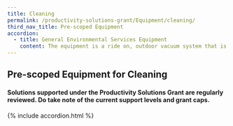 ```yaml
---
title: Cleaning
permalink: /productivity-solutions-grant/Equipment/cleaning/
third_nav_title: Pre-scoped Equipment
accordion:
  - title: General Environmental Services Equipment
    content: The equipment is a ride on, outdoor vacuum system that is able to travel and perform cleaning operations on multiple terrains, climb curbs and navigate slopes.<br/><br/><a href='/productivity-solutions-grant/solutionrepo/solution14' target='_blank' style='color:#037e8a'>All Terrain Litter Vacuum (ATLV)</a><br/><br/><br/>Equipment must be rimless in design with a coating finishing built into the base material that prevents the build-up of mould, waste and dirt resistant without the need to use aggressive cleaners. Solution must be fitted with vortex like 360 degree flushing that cleans every spot minimising the use of cleaning efforts. Solution must be deployed in either commercial or industrial premises.<br/><br/><a href='/productivity-solutions-grant/solutionrepo/solution15' target='_blank' style='color:#037e8a'>Anti-Stain Vortex Flushing Water Closet System</a><br/><br/><br/>The autonomous robotic floor cleaner/scrubber integrates sensors, cameras and AI navigation to clean floors without human intervention..<br/><br/><a href='/productivity-solutions-grant/solutionrepo/solution23' target='_blank' style='color:#037e8a'>Autonomous floor cleaner/scrubber</a><br/><br/><br/>Equipment is able to sweep and vacuum dirt and dust on both hard floor and carpeted surfaces with no human intervention, for commercial or industrial use.<br/><br/><a href='/productivity-solutions-grant/solutionrepo/solution29' target='_blank' style='color:#037e8a'>Autonomous robotic vacuum sweeper /  cleaner</a><br/><br/><br/>Cordless vacuum cleaner with battery pack in carrying frame (i.e. back pack) for cleaning work in the confined spaces. The equipment should enable continuous cleaning of floors/carpets for at least 30 mins per full charge.<br/><br/><a href='/productivity-solutions-grant/solutionrepo/solution36' target='_blank' style='color:#037e8a'>Battery pack vacuum cleaner</a><br/><br/><br/>Equipment to support automatic refilling of foam soap to at least 3 dispensers per toilet.<br/><br/><a href='/productivity-solutions-grant/solutionrepo/solution37' target='_blank' style='color:#037e8a'>Centralised Foam Soap Dispensing Reservoir</a><br/><br/><br/>Equipment that is used to carry out high pressured jetting and suction functions during conservancy cleaning such as the cleaning of canals, pipes, drains and/or drop inlet chambers. System must be equipped with storage unit for dispensing of water for cleaning purposes and containment of waste water.<br/><br/><a href='/productivity-solutions-grant/solutionrepo/solution39' target='_blank' style='color:#037e8a'>Combi system (jetting & vacuum drain cleaning truck)</a><br/><br/><br/><br/><br/><a href='/productivity-solutions-grant/solutionrepo/solution48' target='_blank' style='color:#037e8a'>Escalator Cleaner</a><br/><br/><br/>Compact handheld 2-in-1 system which combines the high power and performance of a commercial scrubber with built-in water dispensing and vacuuming function. Equipment must be able to clean different types of hard floor and to be used in commercial or industrial premises.<br/><br/><a href='/productivity-solutions-grant/solutionrepo/solution55' target='_blank' style='color:#037e8a'>Handheld Mini 2-in-1 System (Vacuum and Scrubber)</a><br/><br/><br/>A ride-on carpet cleaning machine provides deep cleaning extraction technologies, with liquid solution to remove embedded dirt and debris for carpet flooring.<br/><br/><a href='/productivity-solutions-grant/solutionrepo/solution100' target='_blank' style='color:#037e8a'>Ride-on carpet extractor</a><br/><br/><br/>Ride-on scrubber machine driven by 1 operator that provides consistent cleaning performance with run-time of least 3 hours.<br/><br/><a href='/productivity-solutions-grant/solutionrepo/solution101' target='_blank' style='color:#037e8a'>Ride-on cleaner/scrubber</a><br/><br/><br/>Ride-on motorised industrial sweeper machine driven by 1 operator that provides consistent  sweeping for outdoor and indoor use.<br/><br/><a href='/productivity-solutions-grant/solutionrepo/solution102' target='_blank' style='color:#037e8a'>Ride-on Industrial Sweeper</a><br/><br/><br/>Extendable rods that can reach at least 2m to do cleaning of walls, ledges, piping, etc. and equipped with camera system to inspect/check cleanliness levels.<br/><br/><a href='/productivity-solutions-grant/solutionrepo/solution137' target='_blank' style='color:#037e8a'>Telescopic system for high ceiling cleaning</a><br/><br/><br/>A unique set of equipment which produces treated water/ solution that is biodegradable. The treated water/solution could contain additives but must have no chloramines, no colour compounds and not produce any odours/ smell. The treated water/ solution must be safe to use for general cleaning purposes. The equipment is to be used in industrial or commercial premises. Equipment should not produce any residue and the use of the treated water should be rinse-free.<br/><br/><a href='/productivity-solutions-grant/solutionrepo/solution152' target='_blank' style='color:#037e8a'>Treated Water Generator for Cleaning Purposes</a><br/><br/><br/>The equipment is operated by 1 operator to provide consistent cleaning performance.<br/><br/><a href='/productivity-solutions-grant/solutionrepo/solution170' target='_blank' style='color:#037e8a'>Walk behind cleaner/scrubber</a><br/><br/><br/>The outdoor road sweeper that is able to provide efficient cleaning of the public roads, site roads, expressways, etc., with only one operator.<br/><br/><a href='/productivity-solutions-grant/solutionrepo/solution181' target='_blank' style='color:#037e8a'>Outdoor road sweeper</a><br/><br/><br/>The walk-behind sweeper that is able to provide consistent cleaning sweeping performance, with only one operator.<br/><br/><a href='/productivity-solutions-grant/solutionrepo/solution182' target='_blank' style='color:#037e8a'>Walk behind sweeper</a><br/><br/><br/>Forklift with load capacity from 1.5 ton to 10 ton, that is able to lift, move and/or stack materials, with only one operator.<br/><br/><a href='/productivity-solutions-grant/solutionrepo/solution275' target='_blank' style='color:#037e8a'>Engine/Electric- powered forklift</a><br/><br/><br/>Pallet with load capacity ranging from 1.2 ton to 2.5 ton, that is able to transport or stack the pallets, with only one operator.<br/><br/><a href='/productivity-solutions-grant/solutionrepo/solution276' target='_blank' style='color:#037e8a'>Electric pallet transporter/stacker</a><br/><br/><br/>Reach truck with load capacity ranging from 1.2 ton to 2.5 ton, that is able to reach loads located high up in racks, with only one operator.<br/><br/><a href='/productivity-solutions-grant/solutionrepo/solution277' target='_blank' style='color:#037e8a'>Electric reach truck</a><br/><br/><br/>The industrial steam cleaner generates high steam pressures for continuous removal of dirt and grease cleaning. The equipment is to be an eco-friendly by cleaning through steam pressure without any use of chemicals and is not to be harmful to the user or the environment.<br/><br/><a href='/productivity-solutions-grant/solutionrepo/solution281' target='_blank' style='color:#037e8a'>Industrial Steam Cleaner</a><br/>
---
```


## Pre-scoped Equipment for Cleaning

#### Solutions supported under the Productivity Solutions Grant are regularly reviewed. Do take note of the current support levels and grant caps.

{% include accordion.html %}

